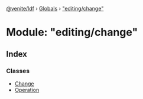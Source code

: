 [@venite/ldf](../README.md) › [Globals](../globals.md) › ["editing/change"](_editing_change_.md)

# Module: "editing/change"

## Index

### Classes

* [Change](../classes/_editing_change_.change.md)
* [Operation](../classes/_editing_change_.operation.md)
